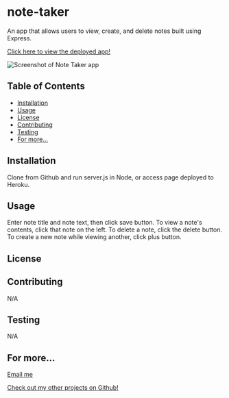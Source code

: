 # note-taker


An app that allows users to view, create, and delete notes built using Express.

[Click here to view the deployed app!](http://mtm-note-taker.herokuapp.com/)

![Screenshot of Note Taker app](https://i.imgur.com/DiYw7Co.png)

## Table of Contents
* [Installation](#installation)
* [Usage](#usage)
* [License](#license)
* [Contributing](#contributing)
* [Testing](#testing)
* [For more...](#for-more)

<a name="installation"/>

## Installation

Clone from Github and run server.js in Node, or access page deployed to Heroku.
<a name="usage"/>

## Usage

Enter note title and note text, then click save button. To view a note's contents, click that note on the left. To delete a note, click the delete button. To create a new note while viewing another, click plus button.
<a name="license"/>

## License


<a name="contributing"/>

## Contributing

N/A
<a name="testing"/>

## Testing

N/A
<a name="for-more"/>

## For more...

[Email me](mailto:masonmorris8@gmail.com)

[Check out my other projects on Github!](https://www.github.com/masontmorris)
